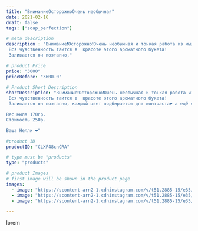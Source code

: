 ```yaml
---
title: "ВниманиеОсторожноОчень необычная"
date: 2021-02-16
draft: false
tags: ["soap_perfection"]

# meta description
description : "Внимание❗Осторожно❗Очень необычная и тонкая работа из мыла ручной работы😍
 Вся чувственность таится в  красоте этого ароматного букета!
 Заливается он поэтапно,"

# product Price
price: "3000"
priceBefore: "3600.0"

# Product Short Description
shortDescription: "Внимание❗Осторожно❗Очень необычная и тонкая работа из мыла ручной работы😍
 Вся чувственность таится в  красоте этого ароматного букета!
 Заливается он поэтапно, каждый цвет подбирается для контраста❤️ а ещё я как всегда делала его с любовью, как и каждую свою работу для вас дорогие друзья 💐

Вес мыла 170гр.
Стоимость 250р.

Ваша Нелли ❤️"

#product ID
productID: "CLXF48cnCRA"

# type must be "products"
type: "products"

# product Images
# first image will be shown in the product page
images:
  - image: "https://scontent-arn2-1.cdninstagram.com/v/t51.2885-15/e35/150391572_260413662161449_7423830216715112477_n.jpg?se=7&tp=1&_nc_ht=scontent-arn2-1.cdninstagram.com&_nc_cat=101&_nc_ohc=juCSraThFdwAX_uAtji&ccb=7-4&oh=0e725dcfe69ddb63cb3faaeeab0fcff1&oe=60820CA3&ig_cache_key=MjUxMDUwMTIxNzU5ODAyNzA5Ng%3D%3D.2-ccb7-4"
  - image: "https://scontent-arn2-1.cdninstagram.com/v/t51.2885-15/e35/151348267_127848995887917_138988849882804759_n.jpg?se=7&tp=1&_nc_ht=scontent-arn2-1.cdninstagram.com&_nc_cat=109&_nc_ohc=37r51qHbtJwAX9rCG__&ccb=7-4&oh=46f52ceddad0d8ecd0872b6cc4f88e06&oe=608283EC&ig_cache_key=MjUxMDUwMTIxNzU4OTc3MjIzMw%3D%3D.2-ccb7-4"
  - image: "https://scontent-arn2-1.cdninstagram.com/v/t51.2885-15/e35/150876466_428653021685063_5805800232121879817_n.jpg?se=7&tp=1&_nc_ht=scontent-arn2-1.cdninstagram.com&_nc_cat=111&_nc_ohc=nHcrBzE2YL8AX-_kzfK&ccb=7-4&oh=cc3a687dc0422b180e6197f28000cd86&oe=6081C0D3&ig_cache_key=MjUxMDUwMTIxNzQ2MzcxMDE5Ng%3D%3D.2-ccb7-4"

---
```

lorem
